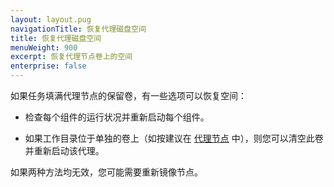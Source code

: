 ```yaml
---
layout: layout.pug
navigationTitle: 恢复代理磁盘空间
title: 恢复代理磁盘空间
menuWeight: 900
excerpt: 恢复代理节点卷上的空间
enterprise: false
---
```


<!-- The source repo for this topic is https://github.com/dcos/dcos-docs -->

如果任务填满代理节点的保留卷，有一些选项可以恢复空间：

- 检查每个组件的运行状况并重新启动每个组件。

- 如果工作目录位于单独的卷上（如按建议在 [代理节点](/cn/1.12/installing/production/system-requirements/#agent-nodes) 中），则您可以清空此卷并重新启动该代理。

如果两种方法均无效，您可能需要重新镜像节点。
